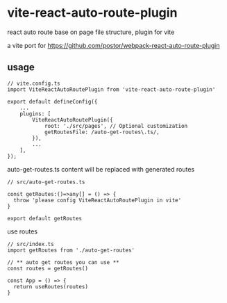 # vite-react-auto-route-plugin

react auto route base on page file structure, plugin for vite

a vite port for https://github.com/postor/webpack-react-auto-route-plugin

## usage

```
// vite.config.ts
import ViteReactAutoRoutePlugin from 'vite-react-auto-route-plugin'

export default defineConfig({
    ...
    plugins: [
        ViteReactAutoRoutePlugin({
            root: './src/pages', // Optional customization
            getRoutesFile: /auto-get-routes\.ts/,
        }),
        ...
    ],
});

```

auto-get-routes.ts content will be replaced with generated routes

```
// src/auto-get-routes.ts

const getRoutes:()=>any[] = () => {
  throw 'please config ViteReactAutoRoutePlugin in vite'
} 

export default getRoutes

```

use routes

```
// src/index.ts
import getRoutes from './auto-get-routes'

// ** auto get routes you can use **
const routes = getRoutes()

const App = () => {
  return useRoutes(routes)
}
```